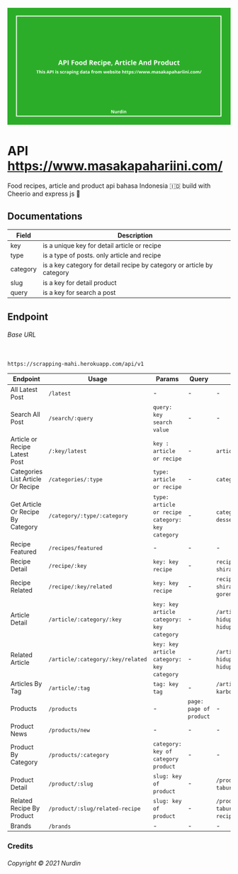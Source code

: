 ![alt text](https://github.com/nurdin73/masak-apa-hari-ini/blob/master/image.png?raw=true)

# API https://www.masakapahariini.com/
Food recipes, article and product api bahasa Indonesia 🇮🇩 build with Cheerio and express js 🌸

## Documentations
Field | Description |
--- | --- | 
key | is a unique key for detail article or recipe |
type | is a type of posts. only article and recipe |
category | is a key category for detail recipe by category or article by category |
slug | is a key for detail product |
query | is a key for search a post |
## Endpoint
###### Base URL
````

https://scrapping-mahi.herokuapp.com/api/v1

````

Endpoint | Usage | Params | Query | Example | 
--- | --- | --- | --- | --- | 
All Latest Post | `/latest` | - | - | - | 
Search All Post | `/search/:query` | `query: key search value` | - | - | 
Article or Recipe Latest Post | `/:key/latest` | `key : article or recipe` | - | `article/latest` | 
Categories List Article Or Recipe | `/categories/:type` | `type: article or recipe` | - | `categories/recipe` | 
Get Article Or Recipe By Category | `/category/:type/:category` | `type: article or recipe` `category: key category` | - | `category/recipe/resep-dessert` | 
Recipe Featured | `/recipes/featured` | - | - | - | 
Recipe Detail | `/recipe/:key` | `key: key recipe` | - | `recipe/resep-mie-shirataki-goreng` | 
Recipe Related | `/recipe/:key/related` | `key: key recipe` | - | `recipe/resep-mie-shirataki-goreng/related` | 
Article Detail | `/article/:category/:key` | `key: key article` `category: key category` | - | `/article/makanan-gaya-hidup/cara-mudah-gaya-hidup-sehat` | 
Related Article | `/article/:category/:key/related` | `key: key article` `category: key category` | - | `/article/makanan-gaya-hidup/cara-mudah-gaya-hidup-sehat/related` | 
Articles By Tag | `/article/:tag` | `tag: key tag` | - | `/article/rendah-karbohidrat` | 
Products | `/products` | - | `page: page of product` | - | 
Product News | `/products/new` | - | - | - | 
Product By Category | `/products/:category` | `category: key of category product` | - | - | 
Product Detail | `/product/:slug` | `slug: key of product` | - | `/product/jawara-cabai-tabur-jambal` | 
Related Recipe By Product | `/product/:slug/related-recipe` | `slug: key of product` | - | `/product/jawara-cabai-tabur-jambal/related-recipe` | 
Brands | `/brands` | - | - | - | 

### Credits
###### Copyright &copy; 2021 Nurdin
